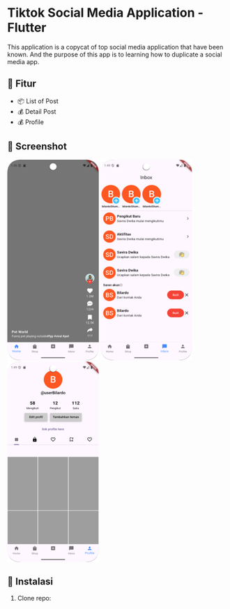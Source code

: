 # Tiktok Social Media Application - Flutter

<p>This application is a copycat of top social media application that have been known. 
    And the purpose of this app is to learning how to duplicate a social media app.</p>

## 🚀 Fitur
- 📦 List of Post
- 💰 Detail Post
- 💰 Profile

## 📸 Screenshot
<div>
    <img alt="Dashboard" height="460" src="screenshot/capture_home.png" width="210"/>
    <img alt="Dashboard" height="460" src="screenshot/capture_inbox.png" width="210"/>
    <img alt="Dashboard" height="460" src="screenshot/capture_profile.png" width="210"/>
</div>


## 🔧 Instalasi
1. Clone repo:
